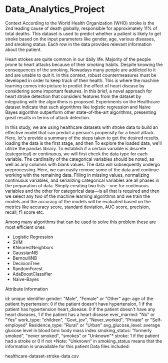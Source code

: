 # Data_Analytics_Project

Context According to the World Health Organization (WHO) stroke is the 2nd leading cause of death globally, responsible for approximately 11% of total deaths. This dataset is used to predict whether a patient is likely to get stroke based on the input parameters like gender, age, various diseases, and smoking status. Each row in the data provides relevant information about the patient.


Heart strokes are quite common in our daily life. Majority of the people prone to heart attacks because of their smoking habits. Despite knowing the consequences of the smoking, Nowadays many people are addicted to it and are unable to quit it. In this context, robust countermeasures must be developed in order to keep track of their health. This is where the machine learning comes into picture to predict the effect of heart disease by considering some important features. In this brief, a novel approach for heart stroke detection that considers features from the dataset by integrating with the algorithms is proposed. Experiments on the Healthcare dataset indicate that such algorithms like logistic regression and Naive Bayes algorithm outperform other state-of-the-art algorithms, presenting great results in terms of attack detection.


In this study, we are using healthcare datasets with stroke data to build an effective model that can predict a person's propensity for a heart attack.
Here, let's provide a summary of the steps taken to get the desired results.
loading the data is the first stage, and then To explore the loaded data, we'll utilize the pandas library. To establish if a certain variable is discrete (categorical) or continuous, we will first check the data type for each variable. The cardinality of the categorical variables should be noted, as well as any columns with blank values.
The data will subsequently undergo preprocessing.
Here, we can easily remove some of the data and continue working with the remaining data. Filling in missing values, normalizing continuous variables, and serializing categorical variables are all phases in the preparation of data. Simply creating two lists—one for continuous variables and the other for categorical data—is all that is required and then we select any two of the machine learning algorithms and we train the models and the accuracy of the models will be evaluated based on the metrics like accuracy score, standard deviation, AUC score, precision, recall, f1 score etc.


Among many algorithms that can be used to solve this problem these are most efficient ones

* Logistic Regression
* SVM
* KNearestNeighbors
* GaussianNB
* BernoulliNB
* DecisionTree
* RandomForest
* AdaBoostClassifier
* Naive-Bayes




Attribute Information

id: unique identifier
gender: "Male", "Female" or "Other"
age: age of the patient
hypertension: 0 if the patient doesn't have hypertension, 1 if the patient has hypertension
heart_disease: 0 if the patient doesn't have any heart diseases, 1 if the patient has a heart disease
ever_married: "No" or "Yes"
work_type: "children", "Govt_jov", "Never_worked", "Private" or "Self-employed"
Residence_type: "Rural" or "Urban"
avg_glucose_level: average glucose level in blood
bmi: body mass index
smoking_status: "formerly smoked", "never smoked", "smokes" or "Unknown"*
stroke: 1 if the patient had a stroke or 0 if not *Note: "Unknown" in smoking_status means that the information is unavailable for this patient
Data files included:

healthcare-dataset-stroke-data.csv
